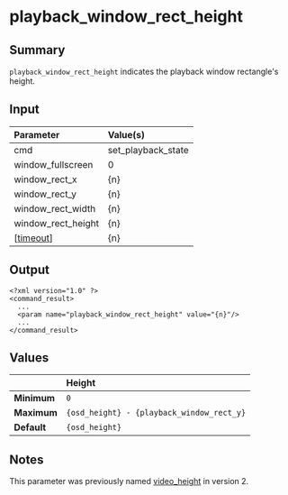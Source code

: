 # playback\_window\_rect\_height #
## Summary ##

`playback_window_rect_height` indicates the playback window rectangle's height.

## Input ##

| **Parameter**        | **Value(s)**         |
|:---------------------|:---------------------|
| cmd                  | set\_playback\_state |
| window\_fullscreen   | 0                    |
| window\_rect\_x      | {n}                  |
| window\_rect\_y      | {n}                  |
| window\_rect\_width  | {n}                  |
| window\_rect\_height | {n}                  |
| [[timeout](timeout.md)]        | {n}                  |

## Output ##

```
<?xml version="1.0" ?>
<command_result>
  ...
  <param name="playback_window_rect_height" value="{n}"/>
  ...
</command_result>
```

## Values ##

|           | **Height**                                  |
|:----------|:--------------------------------------------|
| **Minimum** | `0`                                         |
| **Maximum** | `{osd_height} - {playback_window_rect_y}`   |
| **Default** | `{osd_height}`                              |

## Notes ##

This parameter was previously named [video\_height](VideoHeight.md) in version 2.